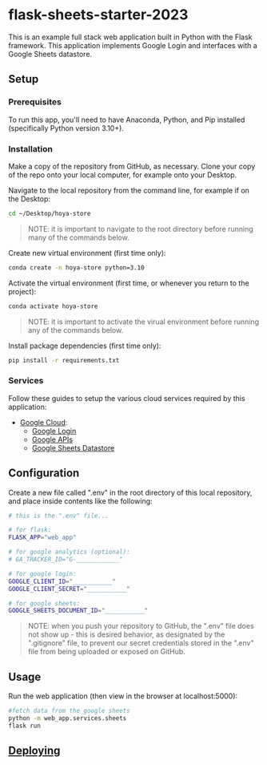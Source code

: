 # flask-sheets-starter-2023

This is an example full stack web application built in Python with the Flask framework. This application implements Google Login and interfaces with a Google Sheets datastore.


## Setup

### Prerequisites

To run this app, you'll need to have Anaconda, Python, and Pip installed (specifically Python version 3.10+).

### Installation

Make a copy of the repository from GitHub, as necessary. Clone your copy of the repo onto your local computer, for example onto your Desktop.

Navigate to the local repository from the command line, for example if on the Desktop:

```sh
cd ~/Desktop/hoya-store
```

> NOTE: it is important to navigate to the root directory before running many of the commands below.


Create new virtual environment (first time only):

```sh
conda create -n hoya-store python=3.10
```

Activate the virtual environment (first time, or whenever you return to the project):

```sh
conda activate hoya-store
```

> NOTE: it is important to activate the virual environment before running any of the commands below.

Install package dependencies (first time only):

```sh
pip install -r requirements.txt
```

### Services

Follow these guides to setup the various cloud services required by this application:

  + [Google Cloud](/setup/GOOGLE_CLOUD.md):
    + [Google Login](/setup/GOOGLE_LOGIN.md)
    + [Google APIs](/setup/GOOGLE_APIS.md)
    + [Google Sheets Datastore](/setup/GOOGLE_SHEETS.md)

## Configuration

Create a new file called ".env" in the root directory of this local repository, and place inside contents like the following:

```sh
# this is the ".env" file...

# for flask:
FLASK_APP="web_app"

# for google analytics (optional):
# GA_TRACKER_ID="G-____________"

# for google login:
GOOGLE_CLIENT_ID="___________"
GOOGLE_CLIENT_SECRET="___________"

# for google sheets:
GOOGLE_SHEETS_DOCUMENT_ID="___________"
```

> NOTE: when you push your repository to GitHub, the ".env" file does not show up - this is desired behavior, as designated by the ".gitignore" file, to prevent our secret credentials stored in the ".env" file from being uploaded or exposed on GitHub.

## Usage

Run the web application (then view in the browser at localhost:5000):

```sh
#fetch data from the google sheets
python -m web_app.services.sheets 
flask run
```

## [Deploying](/setup/RENDER.md)
